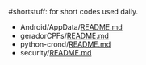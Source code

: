 #shortstuff:
for short codes used daily.

- Android/AppData/[README.md](https://github.com/daavelino/shortstuff/blob/master/Android/AppData/README.md)
- geradorCPFs/[README.md](https://github.com/daavelino/shortstuff/blob/master/geradorCPFs/README.md)
- python-crond/[README.md](https://github.com/daavelino/shortstuff/blob/master/python-crond/README.md)
- security/[README.md]()
